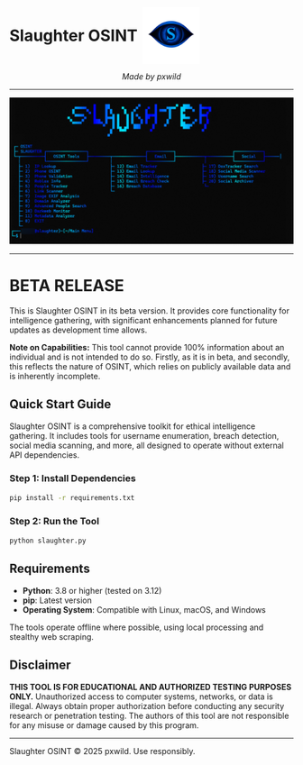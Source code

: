 <div align="center" style="display: inline-flex; align-items: center; gap: 10px;">
  <h1 style="margin: 0;">Slaughter OSINT</h1>
  <img src="logo.png" alt="Slaughter OSINT Logo" width="100" height="100">
</div>

<div align="center">
  <p><em>Made by pxwild</em></p>
</div>

---

<div align="center">
  <img src="slaughter.png" alt="Slaughter OSINT Screenshot" width="600">
</div>

---

# BETA RELEASE

This is Slaughter OSINT in its beta version. It provides core functionality for intelligence gathering, with significant enhancements planned for future updates as development time allows.

**Note on Capabilities:** This tool cannot provide 100% information about an individual and is not intended to do so. Firstly, as it is in beta, and secondly, this reflects the nature of OSINT, which relies on publicly available data and is inherently incomplete.

## Quick Start Guide

Slaughter OSINT is a comprehensive toolkit for ethical intelligence gathering. It includes tools for username enumeration, breach detection, social media scanning, and more, all designed to operate without external API dependencies.

### Step 1: Install Dependencies
```bash
pip install -r requirements.txt
````

### Step 2: Run the Tool

```bash
python slaughter.py
```

## Requirements

* **Python**: 3.8 or higher (tested on 3.12)
* **pip**: Latest version
* **Operating System**: Compatible with Linux, macOS, and Windows

The tools operate offline where possible, using local processing and stealthy web scraping.

## Disclaimer

**THIS TOOL IS FOR EDUCATIONAL AND AUTHORIZED TESTING PURPOSES ONLY.** Unauthorized access to computer systems, networks, or data is illegal. Always obtain proper authorization before conducting any security research or penetration testing. The authors of this tool are not responsible for any misuse or damage caused by this program.

---

Slaughter OSINT © 2025 pxwild. Use responsibly.
